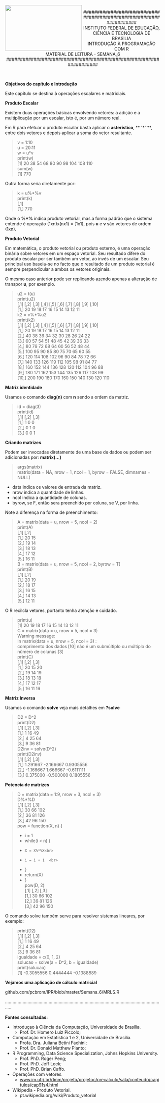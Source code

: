 <img align="left" img src="https://cloud.githubusercontent.com/assets/10408245/13290324/022a1f82-daf2-11e5-8179-00d828bf27a0.jpg" width="249px" height="147px" />

<p align="center">
###################################################################<br>
INSTITUTO FEDERAL DE EDUCAÇÃO, CIÊNCIA E TECNOLOGIA DE BRASÍLIA<br>
INTRODUÇÃO À PROGRAMAÇÃO COM R<br>
MATERIAL DE LEITURA - SEMANA_6<br>
###################################################################
</p>

<br>

**Objetivos do capítulo e Introdução**

Este capítulo se destina à operações escalares e matriciais.

**Produto Escalar**

Existem duas operações básicas envolvendo vetores: a adição e a multiplicação por um escalar, isto é, por um número real.

Em R para efetuar o produto escalar basta aplicar o **asterístico**, ** '*' **, entre dois vetores e depois aplicar a soma do vetor resultante.
> v = 1:10<br>
> u = 20:11<br>
> w = u*v<br>
> print(w)<br>
> [1]  20  38  54  68  80  90  98 104 108 110<br>
> sum(w)<br>
> [1] 770

Outra forma seria diretamente por:
> k = u%*%v<br>
> print(k)<br>
>     [,1]<br>
> [1,]  770

Onde o **%*%** indica produto vetorial, mas a forma padrão que o sistema entende é operação (1xn)x(nx1) = (1x1), pois **u** e **v** são vetores de ordem (1xn).

**Produto Vetorial**

Em matemática, o produto vetorial ou produto externo, é uma operação binária sobre vetores em um espaço vetorial. Seu resultado difere do produto escalar por ser também um vetor, ao invés de um escalar. Seu principal uso baseia-se no facto que o resultado de um produto vetorial é sempre perpendicular a ambos os vetores originais.

O mesmo caso anterior pode ser replicando azendo apenas a alteração de transpor **u**, por exemplo.
> u2 = t(u)<br>
> print(u2)<br>
>      [,1] [,2] [,3] [,4] [,5] [,6] [,7] [,8] [,9] [,10]<br>
> [1,]   20   19   18   17   16   15   14   13   12    11<br>
> k2 = v%*%u2<br>
> print(k2)<br>
>       [,1] [,2] [,3] [,4] [,5] [,6] [,7] [,8] [,9] [,10]<br>
>  [1,]   20   19   18   17   16   15   14   13   12    11<br>
>  [2,]   40   38   36   34   32   30   28   26   24    22<br>
>  [3,]   60   57   54   51   48   45   42   39   36    33<br>
>  [4,]   80   76   72   68   64   60   56   52   48    44<br>
>  [5,]  100   95   90   85   80   75   70   65   60    55<br>
>  [6,]  120  114  108  102   96   90   84   78   72    66<br>
>  [7,]  140  133  126  119  112  105   98   91   84    77<br>
>  [8,]  160  152  144  136  128  120  112  104   96    88<br>
>  [9,]  180  171  162  153  144  135  126  117  108    99<br>
>  [10,]  200  190  180  170  160  150  140  130  120   110<br>

**Matriz identidade**

Usamos o comando **diag(n)** com **n** sendo a ordem da matriz.
> id = diag(3)<br>
> print(id)<br>
>      [,1] [,2] [,3]<br>
> [1,]    1    0    0<br>
> [2,]    0    1    0<br>
> [3,]    0    0    1

**Criando matrizes**

Podem ser invocadas diretamente de uma base de dados ou podem ser adicionadas por: **matrix(...)**
> args(matrix)<br>
> matrix(data = NA, nrow = 1, ncol = 1, byrow = FALSE, dimnames = NULL)
* data indica os valores de entrada da matriz.
* nrow indica a quantidade de linhas.
* ncol indica a quantidade de colunas.
* byrow, se F, então sera preenchido por coluna, se V, por linha.

Note a diferença na forma de preenchimento:
> A = matrix(data = u, nrow = 5, ncol = 2)<br>
> print(A)<br>
>      [,1] [,2]<br>
> [1,]   20   15<br>
> [2,]   19   14<br>
> [3,]   18   13<br>
> [4,]   17   12<br>
> [5,]   16   11<br>
> B = matrix(data = u, nrow = 5, ncol = 2, byrow = T)<br>
> print(B)<br>
>      [,1] [,2]<br>
> [1,]   20   19<br>
> [2,]   18   17<br>
> [3,]   16   15<br>
> [4,]   14   13<br>
> [5,]   12   11

O R recilcla vetores, portanto tenha atenção e cuidado.
> print(u)<br>
>  [1] 20 19 18 17 16 15 14 13 12 11<br>
> C = matrix(data = u, nrow = 5, ncol = 3)<br>
> Warning message:<br>
> In matrix(data = u, nrow = 5, ncol = 3) :<br>
>   comprimento dos dados [10] não é um submúltiplo ou múltiplo do número de colunas [3]<br>
> print(C)<br>
>      [,1] [,2] [,3]<br>
> [1,]   20   15   20<br>
> [2,]   19   14   19<br>
> [3,]   18   13   18<br>
> [4,]   17   12   17<br>
> [5,]   16   11   16

**Matriz Inversa**

Usamos o comando **solve** veja mais detalhes em **?solve**

> D2 = D^2<br>
> print(D2)<br>
>      [,1] [,2] [,3]<br>
> [1,]    1   16   49<br>
> [2,]    4   25   64<br>
> [3,]    9   36   81<br>
> D2inv = solve(D^2)<br>
> print(D2inv)<br>
>           [,1]      [,2]       [,3]<br>
> [1,]  1.291667 -2.166667  0.9305556<br>
> [2,] -1.166667  1.666667 -0.6111111<br>
> [3,]  0.375000 -0.500000  0.1805556

**Potencia de matrizes**

> D = matrix(data = 1:9, nrow = 3, ncol = 3)<br>
> D%*%D<br>
>      [,1] [,2] [,3]<br>
> [1,]   30   66  102<br>
> [2,]   36   81  126<br>
> [3,]   42   96  150<br>
> pow = function(X, n) {<br>
> +   i = 1<br>
> +   while(i < n) {<br>
> +     X = X%*%X<br>
> +     i = i + 1  <br>
> +   }<br>
> +   return(X)<br>
> + }<br>
> pow(D, 2)<br>
>      [,1] [,2] [,3]<br>
> [1,]   30   66  102<br>
> [2,]   36   81  126<br>
> [3,]   42   96  150

O comando solve também serve para resolver sistemas lineares, por exemplo:
> print(D2)<br>
>      [,1] [,2] [,3]<br>
> [1,]    1   16   49<br>
> [2,]    4   25   64<br>
> [3,]    9   36   81<br>
> igualdade = c(0, 1, 2)<br>
> solucao = solve(a = D^2, b = igualdade)<br>
> print(solucao)<br>
> [1] -0.3055556  0.4444444 -0.1388889

**Vejamos uma aplicação de cálculo matricial**

github.com/pcbrom/IPR/blob/master/Semana_6/MRLS.R

.................................................................................................................................<br><br>
**Fontes consultadas:**
* Introduçao à Ciência da Computação, Universidade de Brasília.
    * Prof. Dr. Homero Luiz Piccolo;
* Computação em Estatística 1 e 2, Universidade de Brasília.
    * Profa. Dra. Juliana Betini Fachini;
    * Prof. Dr. Donald Matthew Pianto;
* R Programming, Data Science Specialization, Johns Hopkins University.
    * Prof. PhD. Roger Peng;
    * Prof. PhD. Jeff Leek;
    * Prof. PhD. Brian Caffo.
* Operações com vetores.
    * www.im.ufrj.br/dmm/projeto/projetoc/precalculo/sala/conteudo/capitulos/cap91s4.html
* Wikipedia - Produto Vetorial.
    * pt.wikipedia.org/wiki/Produto_vetorial
